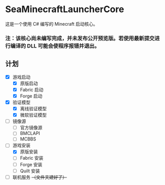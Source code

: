 # SeaMinecraftLauncherCore
这是一个使用 C# 编写的 Minecraft 启动核心。

### 注：该核心尚未编写完成，并未发布公开预览版。若使用最新提交进行编译的 DLL 可能会使程序报错并退出。

## 计划
- [x] 游戏启动
  - [x] 原版启动
  - [x] Fabric 启动
  - [x] Forge 启动

- [x] 验证模型
  - [x] 离线验证模型
  - [x] 微软验证模型
- [ ] 镜像源 
  - [ ] 官方镜像源
  - [ ] BMCLAPI
  - [ ] MCBBS
- [ ] 游戏安装
  - [x] 原版安装
  - [ ] Fabric 安装
  - [ ] Forge 安装
  - [ ] Quilt 安装
- [ ] 联机服务 ~~（文件夹建好了）~~
